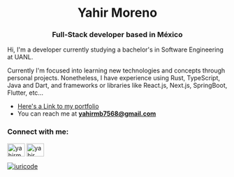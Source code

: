 <h1 align="center">Yahir Moreno</h1>
<h3 align="center">Full-Stack developer based in México</h3>
<p>Hi, I'm a developer currently studying a bachelor's in Software Engineering at UANL.</p>
<p>Currently I'm focused into learning new technologies and concepts through personal projects. Nonetheless, I have experience using Rust, TypeScript, Java and Dart, and frameworks or libraries like React.js, Next.js, SpringBoot, Flutter, etc...</p>

- [Here's a Link to my portfolio](http://yahir.vercel.app/)
- You can reach me at **yahirmb7568@gmail.com**

<h3 align="left">Connect with me:</h3>
<p align="left">
<a href="https://linkedin.com/in/yahirmb" target="blank"><img align="center" src="https://raw.githubusercontent.com/rahuldkjain/github-profile-readme-generator/master/src/images/icons/Social/linked-in-alt.svg" alt="yahirmb" height="30" width="40" /></a>
<a href="https://fb.com/yahir moreno barajas" target="blank"><img align="center" src="https://raw.githubusercontent.com/rahuldkjain/github-profile-readme-generator/master/src/images/icons/Social/facebook.svg" alt="yahir moreno barajas" height="30" width="40" /></a>
</p>

[![iuricode](https://github-readme-stats.vercel.app/api/top-langs/?username=barajasy&hide=html,css&layout=compact&theme=default)](https://github.com/anuraghazra/github-readme-stats)
